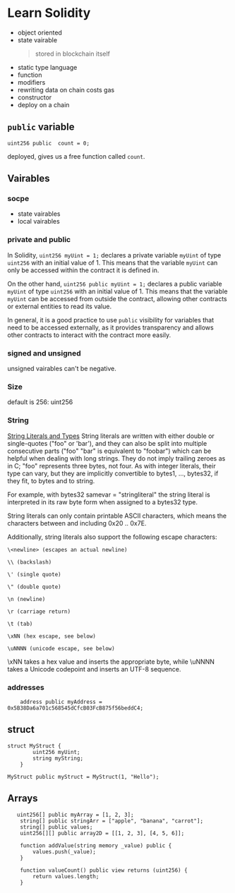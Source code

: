 # Learn Solidity

- object oriented
- state vairable
  > stored in blockchain itself
- static type language
- function
- modifiers
- rewriting data on chain costs gas
- constructor
- deploy on a chain

## `public` variable

```Solidity
uint256 public  count = 0;
```

deployed, gives us a free function called `count`.

## Vairables

### socpe

- state vairables
- local vairables

### private and public

In Solidity, `uint256 myUint = 1;` declares a private variable `myUint` of type `uint256` with an initial value of 1. This means that the variable `myUint` can only be accessed within the contract it is defined in.

On the other hand, `uint256 public myUint = 1;` declares a public variable `myUint` of type `uint256` with an initial value of 1. This means that the variable `myUint` can be accessed from outside the contract, allowing other contracts or external entities to read its value.

In general, it is a good practice to use `public` visibility for variables that need to be accessed externally, as it provides transparency and allows other contracts to interact with the contract more easily.

### signed and unsigned

unsigned vairables can't be negative.

### Size

default is 256: uint256

### String

[String Literals and Types](https://docs.soliditylang.org/en/v0.8.24/types.html#string-literals-and-types)
String literals are written with either double or single-quotes ("foo" or 'bar'), and they can also be split into multiple consecutive parts ("foo" "bar" is equivalent to "foobar") which can be helpful when dealing with long strings. They do not imply trailing zeroes as in C; "foo" represents three bytes, not four. As with integer literals, their type can vary, but they are implicitly convertible to bytes1, …, bytes32, if they fit, to bytes and to string.

For example, with bytes32 samevar = "stringliteral" the string literal is interpreted in its raw byte form when assigned to a bytes32 type.

String literals can only contain printable ASCII characters, which means the characters between and including 0x20 .. 0x7E.

Additionally, string literals also support the following escape characters:

    \<newline> (escapes an actual newline)

    \\ (backslash)

    \' (single quote)

    \" (double quote)

    \n (newline)

    \r (carriage return)

    \t (tab)

    \xNN (hex escape, see below)

    \uNNNN (unicode escape, see below)

\xNN takes a hex value and inserts the appropriate byte, while \uNNNN takes a Unicode codepoint and inserts an UTF-8 sequence.

### addresses

```Solidity
    address public myAddress = 0x5B38Da6a701c568545dCfcB03FcB875f56beddC4;
```

## struct

```Solidity
struct MyStruct {
        uint256 myUint;
        string myString;
    }

MyStruct public myStruct = MyStruct(1, "Hello");
```

## Arrays

```Solidity
   uint256[] public myArray = [1, 2, 3];
    string[] public stringArr = ["apple", "banana", "carrot"];
    string[] public values;
    uint256[][] public array2D = [[1, 2, 3], [4, 5, 6]];

    function addValue(string memory _value) public {
        values.push(_value);
    }

    function valueCount() public view returns (uint256) {
        return values.length;
    }
```
